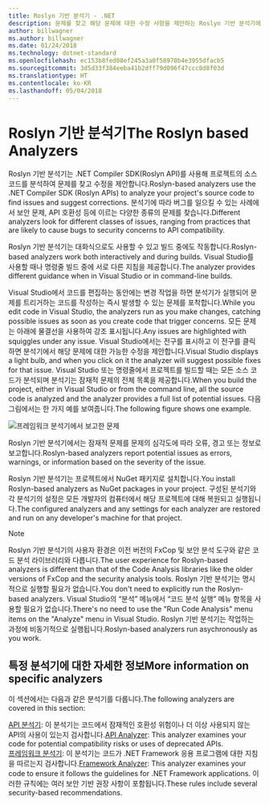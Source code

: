 ```yaml
---
title: Roslyn 기반 분석기 - .NET
description: 문제를 찾고 해당 문제에 대한 수정 사항을 제안하는 Roslyn 기반 분석기에 대해 알아봅니다.
author: billwagner
ms.author: billwagner
ms.date: 01/24/2018
ms.technology: dotnet-standard
ms.openlocfilehash: ec153b8fed08ef245a3a0f58970b4e3955dfacb5
ms.sourcegitcommit: 3d5d33f384eeba41b2dff79d096f47ccc8d8f03d
ms.translationtype: HT
ms.contentlocale: ko-KR
ms.lasthandoff: 05/04/2018
---
```

# <a name="the-roslyn-based-analyzers"></a><span data-ttu-id="95dd4-103">Roslyn 기반 분석기</span><span class="sxs-lookup"><span data-stu-id="95dd4-103">The Roslyn based Analyzers</span></span>

<span data-ttu-id="95dd4-104">Roslyn 기반 분석기는 .NET Compiler SDK(Roslyn API)를 사용해 프로젝트의 소스 코드를 분석하여 문제를 찾고 수정을 제안합니다.</span><span class="sxs-lookup"><span data-stu-id="95dd4-104">Roslyn-based analyzers use the .NET Compiler SDK (Roslyn APIs) to analyze your project's source code to find issues and suggest corrections.</span></span> <span data-ttu-id="95dd4-105">분석기에 따라 버그를 일으킬 수 있는 사례에서 보안 문제, API 호환성 등에 이르는 다양한 종류의 문제를 찾습니다.</span><span class="sxs-lookup"><span data-stu-id="95dd4-105">Different analyzers look for different classes of issues, ranging from practices that are likely to cause bugs to security concerns to API compatibility.</span></span>

<span data-ttu-id="95dd4-106">Roslyn 기반 분석기는 대화식으로도 사용할 수 있고 빌드 중에도 작동합니다.</span><span class="sxs-lookup"><span data-stu-id="95dd4-106">Roslyn-based analyzers work both interactively and during builds.</span></span> <span data-ttu-id="95dd4-107">Visual Studio를 사용할 때나 명령줄 빌드 중에 서로 다른 지침을 제공합니다.</span><span class="sxs-lookup"><span data-stu-id="95dd4-107">The analyzer provides different guidance when in Visual Studio or in command-line builds.</span></span>

<span data-ttu-id="95dd4-108">Visual Studio에서 코드를 편집하는 동안에는 변경 작업을 하면 분석기가 실행되어 문제를 트리거하는 코드를 작성하는 즉시 발생할 수 있는 문제를 포착합니다.</span><span class="sxs-lookup"><span data-stu-id="95dd4-108">While you edit code in Visual Studio, the analyzers run as you make changes, catching possible issues as soon as you create code that trigger concerns.</span></span> <span data-ttu-id="95dd4-109">모든 문제는 아래에 물결선을 사용하여 강조 표시됩니다.</span><span class="sxs-lookup"><span data-stu-id="95dd4-109">Any issues are highlighted with squiggles under any issue.</span></span> <span data-ttu-id="95dd4-110">Visual Studio에서는 전구를 표시하고 이 전구를 클릭하면 분석기에서 해당 문제에 대한 가능한 수정을 제안합니다.</span><span class="sxs-lookup"><span data-stu-id="95dd4-110">Visual Studio displays a light bulb, and when you click on it the analyzer will suggest possible fixes for that issue.</span></span> <span data-ttu-id="95dd4-111">Visual Studio 또는 명령줄에서 프로젝트를 빌드할 때는 모든 소스 코드가 분석되며 분석기는 잠재적 문제의 전체 목록을 제공합니다.</span><span class="sxs-lookup"><span data-stu-id="95dd4-111">When you build the project, either in Visual Studio or from the command line, all the source code is analyzed and the analyzer provides a full list of potential issues.</span></span> <span data-ttu-id="95dd4-112">다음 그림에서는 한 가지 예를 보여줍니다.</span><span class="sxs-lookup"><span data-stu-id="95dd4-112">The following figure shows one example.</span></span>

![프레임워크 분석기에서 보고한 문제](./media/framework-analyzers-2.png)

<span data-ttu-id="95dd4-114">Roslyn 기반 분석기에서는 잠재적 문제를 문제의 심각도에 따라 오류, 경고 또는 정보로 보고합니다.</span><span class="sxs-lookup"><span data-stu-id="95dd4-114">Roslyn-based analyzers report potential issues as errors, warnings, or information based on the severity of the issue.</span></span>

<span data-ttu-id="95dd4-115">Roslyn 기반 분석기는 프로젝트에서 NuGet 패키지로 설치합니다.</span><span class="sxs-lookup"><span data-stu-id="95dd4-115">You install Roslyn-based analyzers as NuGet packages in your project.</span></span> <span data-ttu-id="95dd4-116">구성된 분석기와 각 분석기의 설정은 모든 개발자의 컴퓨터에서 해당 프로젝트에 대해 복원되고 실행됩니다.</span><span class="sxs-lookup"><span data-stu-id="95dd4-116">The configured analyzers and any settings for each analyzer are restored and run on any developer's machine for that project.</span></span>

> [!NOTE]
> <span data-ttu-id="95dd4-117">Roslyn 기반 분석기의 사용자 환경은 이전 버전의 FxCop 및 보안 분석 도구와 같은 코드 분석 라이브러리와 다릅니다.</span><span class="sxs-lookup"><span data-stu-id="95dd4-117">The user experience for Roslyn-based analyzers is different than that of the Code Analysis libraries like the older versions of FxCop and the security analysis tools.</span></span>  <span data-ttu-id="95dd4-118">Roslyn 기반 분석기는 명시적으로 실행할 필요가 없습니다.</span><span class="sxs-lookup"><span data-stu-id="95dd4-118">You don't need to explicitly run the Roslyn-based analyzers.</span></span> <span data-ttu-id="95dd4-119">Visual Studio의 “분석” 메뉴에서 “코드 분석 실행” 메뉴 항목을 사용할 필요가 없습니다.</span><span class="sxs-lookup"><span data-stu-id="95dd4-119">There's no need to use the "Run Code Analysis" menu items on the "Analyze" menu in Visual Studio.</span></span> <span data-ttu-id="95dd4-120">Roslyn 기반 분석기는 작업하는 과정에 비동기적으로 실행됩니다.</span><span class="sxs-lookup"><span data-stu-id="95dd4-120">Roslyn-based analyzers run asychronously as you work.</span></span> 

## <a name="more-information-on-specific-analyzers"></a><span data-ttu-id="95dd4-121">특정 분석기에 대한 자세한 정보</span><span class="sxs-lookup"><span data-stu-id="95dd4-121">More information on specific analyzers</span></span>

<span data-ttu-id="95dd4-122">이 섹션에서는 다음과 같은 분석기를 다룹니다.</span><span class="sxs-lookup"><span data-stu-id="95dd4-122">The following analyzers are covered in this section:</span></span>

<span data-ttu-id="95dd4-123">[API 분석기](api-analyzer.md): 이 분석기는 코드에서 잠재적인 호환성 위험이나 더 이상 사용되지 않는 API의 사용이 있는지 검사합니다.</span><span class="sxs-lookup"><span data-stu-id="95dd4-123">[API Analyzer](api-analyzer.md): This analyzer examines your code for potential compatibility risks or uses of deprecated APIs.</span></span>    
<span data-ttu-id="95dd4-124">[프레임워크 분석기](framework-analyzer.md): 이 분석기는 코드가 .NET Framework 응용 프로그램에 대한 지침을 따르는지 검사합니다.</span><span class="sxs-lookup"><span data-stu-id="95dd4-124">[Framework Analyzer](framework-analyzer.md): This analyzer examines your code to ensure it follows the guidelines for .NET Framework applications.</span></span> <span data-ttu-id="95dd4-125">이러한 규칙에는 여러 보안 기반 권장 사항이 포함됩니다.</span><span class="sxs-lookup"><span data-stu-id="95dd4-125">These rules include several security-based recommendations.</span></span>
